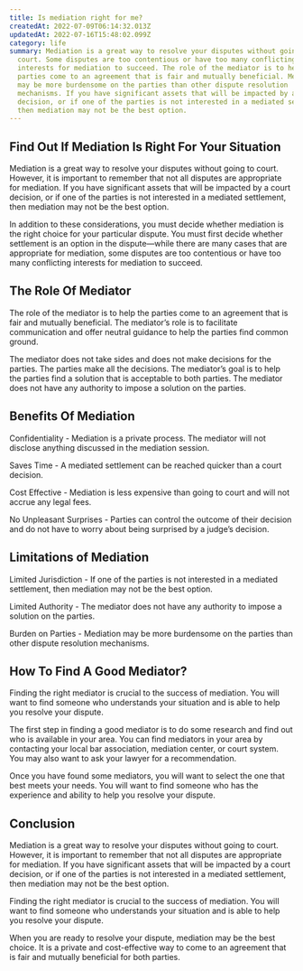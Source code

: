 ```yaml
---
title: Is mediation right for me?
createdAt: 2022-07-09T06:14:32.013Z
updatedAt: 2022-07-16T15:48:02.099Z
category: life
summary: Mediation is a great way to resolve your disputes without going to
  court. Some disputes are too contentious or have too many conflicting
  interests for mediation to succeed. The role of the mediator is to help the
  parties come to an agreement that is fair and mutually beneficial. Mediation
  may be more burdensome on the parties than other dispute resolution
  mechanisms. If you have significant assets that will be impacted by a court
  decision, or if one of the parties is not interested in a mediated settlement,
  then mediation may not be the best option.
---
```


## Find Out If Mediation Is Right For Your Situation

Mediation is a great way to resolve your disputes without going to court. However, it is important to remember that not all disputes are appropriate for mediation. If you have significant assets that will be impacted by a court decision, or if one of the parties is not interested in a mediated settlement, then mediation may not be the best option.

In addition to these considerations, you must decide whether mediation is the right choice for your particular dispute. You must first decide whether settlement is an option in the dispute—while there are many cases that are appropriate for mediation, some disputes are too contentious or have too many conflicting interests for mediation to succeed.

## The Role Of Mediator

The role of the mediator is to help the parties come to an agreement that is fair and mutually beneficial. The mediator’s role is to facilitate communication and offer neutral guidance to help the parties find common ground.

The mediator does not take sides and does not make decisions for the parties. The parties make all the decisions. The mediator’s goal is to help the parties find a solution that is acceptable to both parties. The mediator does not have any authority to impose a solution on the parties.

## Benefits Of Mediation

Confidentiality - Mediation is a private process. The mediator will not disclose anything discussed in the mediation session.

Saves Time - A mediated settlement can be reached quicker than a court decision.

Cost Effective - Mediation is less expensive than going to court and will not accrue any legal fees.

No Unpleasant Surprises - Parties can control the outcome of their decision and do not have to worry about being surprised by a judge’s decision.

## Limitations of Mediation

Limited Jurisdiction - If one of the parties is not interested in a mediated settlement, then mediation may not be the best option.

Limited Authority - The mediator does not have any authority to impose a solution on the parties.

Burden on Parties - Mediation may be more burdensome on the parties than other dispute resolution mechanisms.

## How To Find A Good Mediator?

Finding the right mediator is crucial to the success of mediation. You will want to find someone who understands your situation and is able to help you resolve your dispute.

The first step in finding a good mediator is to do some research and find out who is available in your area. You can find mediators in your area by contacting your local bar association, mediation center, or court system. You may also want to ask your lawyer for a recommendation.

Once you have found some mediators, you will want to select the one that best meets your needs. You will want to find someone who has the experience and ability to help you resolve your dispute.

## Conclusion

Mediation is a great way to resolve your disputes without going to court. However, it is important to remember that not all disputes are appropriate for mediation. If you have significant assets that will be impacted by a court decision, or if one of the parties is not interested in a mediated settlement, then mediation may not be the best option.

Finding the right mediator is crucial to the success of mediation. You will want to find someone who understands your situation and is able to help you resolve your dispute.

When you are ready to resolve your dispute, mediation may be the best choice. It is a private and cost-effective way to come to an agreement that is fair and mutually beneficial for both parties.
